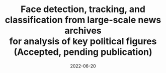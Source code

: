 ---
title: "Face detection, tracking, and classification from large-scale news archives<br>for analysis of key political figures <br> (Accepted, pending publication)"
collection: publications
permalink: /publication/2022-ICA-TVAnalysis
excerpt: 
date: 2022-06-20
authors: "<u>A. Girbau</u>, T. Kobayashi, Y. Matsui, B. Renoust, S. Satoh"
venue: 'Political Analysis'
uri: ''
bibtex: 
pdf: 
teaser: 
---